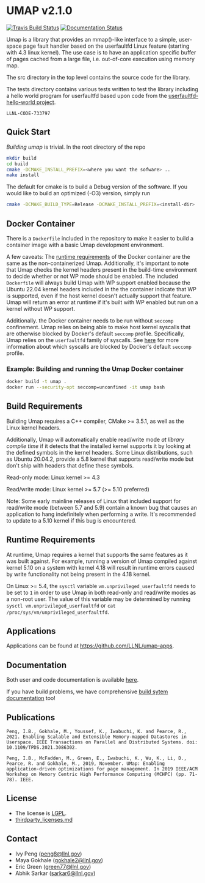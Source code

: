 # UMAP v2.1.0

[![Travis Build Status](https://travis-ci.com/LLNL/umap.svg?branch=develop)](https://travis-ci.com/LLNL/umap)
[![Documentation Status](https://readthedocs.org/projects/llnl-umap/badge/?version=develop)](https://llnl-umap.readthedocs.io/en/develop/?badge=develop)

Umap is a library that provides an mmap()-like interface to a simple, user-
space page fault handler based on the userfaultfd Linux feature (starting with
4.3 linux kernel). The use case is to have an application specific buffer of
pages cached from a large file, i.e. out-of-core execution using memory map.

The src directory in the top level contains the source code for the library.

The tests directory contains various tests written to test the library
including a hello world program for userfaultfd based upon code from the
[userfaultfd-hello-world project](http://noahdesu.github.io/2016/10/10/userfaultfd-hello-world.html).

`LLNL-CODE-733797`

## Quick Start

*Building umap* is trivial. In the root directory of the repo

```bash
mkdir build
cd build
cmake -DCMAKE_INSTALL_PREFIX=<where you want the sofware> ..
make install
```

The default for cmake is to build a Debug version of the software.  If you
would like to build an optimized (-O3) version, simply run 
```bash
cmake -DCMAKE_BUILD_TYPE=Release -DCMAKE_INSTALL_PREFIX=<install-dir> ..
```

## Docker Container
There is a `Dockerfile` included in the repository to make it easier to build a container image with a basic Umap development environment.

A few caveats:
The [runtime requirements](#runtime-requirements) of the Docker container are the same as the non-containerized Umap. Additionally, it's important to note that Umap checks the kernel headers present in the build-time environment to decide whether or not WP mode should be enabled. The included `Dockerfile` will always build Umap with WP support enabled because the Ubuntu 22.04 kernel headers included in the the container indicate that WP is supported, even if the host kernel doesn't actually support that feature. Umap will return an error at runtime if it's built with WP enabled but run on a kernel without WP support.

Additionally. the Docker container needs to be run without `seccomp` confinement. Umap relies on being able to make host kernel syscalls that are otherwise blocked by Docker's default `seccomp` profile. Specifically, Umap relies on the `userfaultfd` family of syscalls. See [here](https://docs.docker.com/engine/security/seccomp/#significant-syscalls-blocked-by-the-default-profile]) for more information about which syscalls are blocked by Docker's default `seccomp` profile.

### Example: Building and running the Umap Docker container
```bash
docker build -t umap .
docker run --security-opt seccomp=unconfined -it umap bash
```

## Build Requirements
Building Umap requires a C++ compiler, CMake >= 3.5.1, as well as the Linux kernel headers.

Additionally, Umap will automatically enable read/write mode *at library compile time* if it detects that the installed kernel supports it by looking at the defined symbols in the kernel headers. Some Linux distributions, such as Ubuntu 20.04.2, provide a 5.8 kernel that supports read/write mode but don't ship with headers that define these symbols.

Read-only mode: Linux kernel >= 4.3

Read/write mode: Linux kernel >= 5.7 (>= 5.10 preferred)

Note: Some early mainline releases of Linux that included support for read/write mode (between 5.7 and 5.9) contain a known bug that causes an application to hang indefinitely when performing a write. It's recommended to update to a 5.10 kernel if this bug is encountered.

## Runtime Requirements
At runtime, Umap requires a kernel that supports the same features as it was built against. For example, running a version of Umap compiled against kernel 5.10 on a system with kernel 4.18 will result in runtime errors caused by write functionality not being present in the 4.18 kernel.

On Linux >= 5.4, the `sysctl` variable `vm.unprivileged_userfaultfd` needs to be set to `1` in order to use Umap in both read-only and read/write modes as a non-root user. The value of this variable may be determined by running `sysctl vm.unprivileged_userfaultfd` or `cat /proc/sys/vm/unprivileged_userfaultfd`.

## Applications

Applications can be found at https://github.com/LLNL/umap-apps. 

## Documentation

Both user and code documentation is available
[here](http://llnl-umap.readthedocs.io/).

If you have build problems, we have comprehensive
[build sytem documentation](https://llnl-umap.readthedocs.io/en/develop/advanced_configuration.html) too!

## Publications

```Peng, I.B., Gokhale, M., Youssef, K., Iwabuchi, K. and Pearce, R., 2021. Enabling Scalable and Extensible Memory-mapped Datastores in Userspace. IEEE Transactions on Parallel and Distributed Systems. doi: 10.1109/TPDS.2021.3086302.```

```Peng, I.B., McFadden, M., Green, E., Iwabuchi, K., Wu, K., Li, D., Pearce, R. and Gokhale, M., 2019, November. UMap: Enabling application-driven optimizations for page management. In 2019 IEEE/ACM Workshop on Memory Centric High Performance Computing (MCHPC) (pp. 71-78). IEEE.```

## License

- The license is [LGPL](/LICENSE).
- [thirdparty_licenses.md](/thirdparty_licenses.md)

## Contact

- Ivy Peng  (peng8@llnl.gov)
- Maya Gokhale (gokhale2@llnl.gov)
- Eric Green (green77@llnl.gov)
- Abhik Sarkar (sarkar6@llnl.gov)
